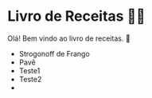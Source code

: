 # Livro de Receitas :man_cook:

Olá! Bem vindo ao livro de receitas. :wave:

- Strogonoff de Frango
- Pavê
- Teste1
- Teste2
- 
